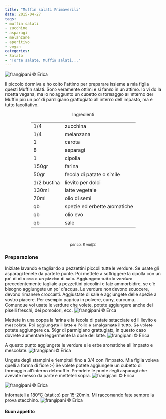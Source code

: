 ```yaml
---
title: "Muffin salati Primaverili"
date: 2015-04-27
tags:
- muffin salati
- zucchine
- asparagi
- melanzane
- aperitivo
- vegan
categories:
- Salato
- "Torte salate, Muffin salati..."
---
```

![](header.jpg "frangipani © Erica")

Il piccolo dormiva e ho colto l'attimo per preparare insieme a mia figlia questi Muffin salati. Sono veramente ottimi e si fanno in un attimo. Io vi do la ricetta vegana, ma io ho aggiunto un cubetto di formaggio all'interno del Muffin più un po' di parmigiano grattugiato all'interno dell'impasto, ma è tutto facoltativo.


<div id="wrapper" style="text-align: center">
  <div id="yourdiv" style="display: inline-block;">
    <div class="ingredients">
      <div class="ingredients-title">Ingredienti</div>
      <table>
        <tbody>
          <tr>
            <td>1/4</td>
            <td>zucchina</td>
          </tr>
          <tr>
            <td>1/4</td>
            <td>melanzana</td>
          </tr>
          <tr>
            <td>1</td>
            <td>carota</td>
          </tr>
          <tr>
            <td>8</td>
            <td>asparagi</td>
          </tr>
          <tr>
            <td>1</td>
            <td>cipolla</td>
          </tr>
          <tr>
            <td>150gr</td>
            <td>farina</td>
          </tr>
          <tr>
            <td>50gr</td>
            <td>fecola di patate o simile</td>
          </tr>
          <tr>
            <td>1/2 bustina</td>
            <td>lievito per dolci</td>
          </tr>
          <tr>
            <td>130ml</td>
            <td>latte vegetale</td>
          </tr>
          <tr>
            <td>70ml</td>
            <td>olio di semi</td>
          </tr>
          <tr>
            <td>qb</td>
            <td>spezie ed erbette aromatiche</td>
          </tr>
          <tr>
            <td>qb</td>
            <td>olio evo</td>
          </tr>
          <tr>
            <td>qb</td>
            <td>sale</td>
          </tr>
        </tbody>
      </table>
      <br></br>
      <i class="pull-right" style="font-size: 80%;">per ca. 8 muffin</i>
    </div>
  </div>
</div>

<h3>
  <font color="grey">
    <i class="fa fa-cogs"></i>
  </font> Preparazione
</h3>

Iniziate lavando e tagliando a pezzettini piccoli tutte le verdure. Se usate gli asparagi tenete da parte le punte. Poi mettete a soffriggere la cipolla con un po' di olio evo e un pizzico di sale. Aggiungete tutte le verdure precedentemente tagliate a pezzettini piccolini e fate ammorbidire, se c'è bisogno aggiungete un po' d'acqua. Le verdure non devono scuocere, devono rimanere croccanti. Aggiustate di sale e aggiungete delle spezie a vostro piacere. Per esempio paprica in polvere, curry, curcuma... Comunque voi usate le verdure che volete, potete aggiungere anche dei piselli freschi, dei pomodori, ecc.
![](verdura.jpg "frangipani © Erica")

Mettete in una coppa la farina e la fecola di patate setacciate ed il lievito e mescolate. Poi aggiungete il latte e l'olio e amalgamate il tutto. Se volete potete aggiungere ca. 50gr di parmigiano grattugiato, in questo caso dovrete aumentare leggermente la dose del latte.
![](impasto1.jpg "frangipani © Erica")

A questo punto aggiungete le verdure e le erbe aromatiche all'impasto e mescolate.
![](impasto2.jpg "frangipani © Erica")

Ungete degli stampini e riempiteli fino a 3/4 con l'impasto. Mia figlia voleva quelli a forma di fiore :-) Se volete potete aggiungere un cubetto di formaggio all'interno del muffin. Prendete le punte degli asparagi che avevate messo da parte e metteteli sopra.
![](formaggio.jpg "frangipani © Erica")

![](teglia.jpg "frangipani © Erica")

Infornateli a 180°C (statico) per 15-20min. Mi raccomando fate sempre la prova stecchino.
![](risultato.jpg "frangipani © Erica")

<h4>Buon appetito
  <font color="red">
    <i class="fa fa-smile-o"></i>
  </font>
</h4>
